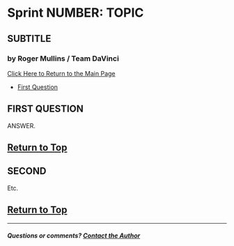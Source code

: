 # Sprint NUMBER: TOPIC
## SUBTITLE
### by Roger Mullins / Team DaVinci

[Click Here to Return to the Main Page](blog.md)

- [First Question](#linkToSubsectionBelow)

## FIRST QUESTION

ANSWER.

[Return to Top](#by-roger-mullins--team-davinci)
---

## SECOND

Etc. 

[Return to Top](#by-roger-mullins--team-davinci)
---

---

##### Questions or comments? [Contact the Author](mailto:rogermullins.mba@gmail.com)